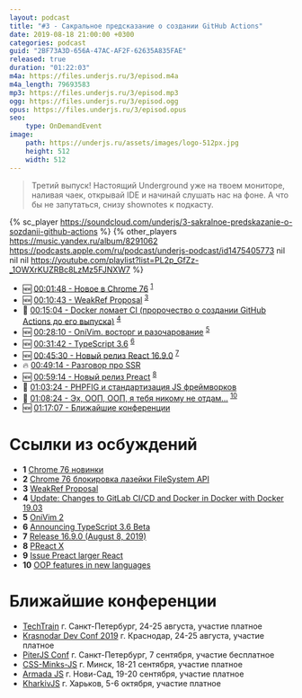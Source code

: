 ```yaml
---
layout: podcast
title: "#3 - Сакральное предсказание о создании GitHub Actions"
date: 2019-08-18 21:00:00 +0300
categories: podcast
guid: "2BF73A3D-656A-47AC-AF2F-62635A835FAE"
released: true
duration: "01:22:03"
m4a: https://files.underjs.ru/3/episod.m4a
m4a_length: 79693583
mp3: https://files.underjs.ru/3/episod.mp3
ogg: https://files.underjs.ru/3/episod.ogg
opus: https://files.underjs.ru/3/episod.opus
seo:
    type: OnDemandEvent
image:
    path: https://underjs.ru/assets/images/logo-512px.jpg
    height: 512
    width: 512
---
```


> Третий выпуск! Настоящий Underground уже на твоем мониторе, наливая чаек, открывай IDE и начинай слушать нас на фоне. А что бы не запутаться, снизу shownotes к подкасту.

{% sc_player https://soundcloud.com/underjs/3-sakralnoe-predskazanie-o-sozdanii-github-actions %}
{% other_players https://music.yandex.ru/album/8291062 https://podcasts.apple.com/ru/podcast/underjs-podcast/id1475405773 nil nil nil https://youtube.com/playlist?list=PL2p_GfZz-_1OWXrKUZRBc8LzMz5FJNXW7 %}

- 🆕 [00:01:48 - Новое в Chrome 76](#) <sup>[1](#note1)</sup>
- 🆕 [00:10:43 - WeakRef Proposal](#) <sup>[3](#note3)</sup>
- 🤔 [00:15:04 - Docker ломает CI (пророчество о создании GitHub Actions до его выпуска)](#) <sup>[4](#note4)</sup>
- 🆕 [00:28:10 - OniVim. восторг и разочарование](#) <sup>[5](#note5)</sup>
- 🆕 [00:31:42 - TypeScript 3.6](#) <sup>[6](#note6)</sup>
- 🆕 [00:45:30 - Новый релиз React 16.9.0](#) <sup>[7](#note7)</sup>
- 🔥 [00:49:14 - Разговор про SSR](#)
- 🆕 [00:59:14 - Новый релиз Preact](#) <sup>[8](#note8)</sup>
- 🤔 [01:03:24 - PHPFIG и стандартизация JS фреймворков](#)
- 🤔 [01:08:24 - Эх, ООП, ООП, я тебя никому не отдам...](#) <sup>[10](#note10)</sup>
- 🆕 [01:17:07 - Ближайшие конференции](#)

# Ссылки из осбуждений

- <b id="note1">1</b> [Chrome 76 новинки](https://www.opennet.ru/opennews/art.shtml?num=51090)
- <b id="note2">2</b> [Chrome 76 блокировка лазейки FileSystem API](http://www.opennet.ru/opennews/art.shtml?num=51122)
- <b id="note3">3</b> [WeakRef Proposal](https://github.com/tc39/proposal-weakrefs)
- <b id="note4">4</b> [Update: Changes to GitLab CI/CD and Docker in Docker with Docker 19.03](https://about.gitlab.com/2019/07/31/docker-in-docker-with-docker-19-dot-03/)
- <b id="note5">5</b> [OniVim 2](https://v2.onivim.io/)
- <b id="note6">6</b> [Announcing TypeScript 3.6 Beta](https://devblogs.microsoft.com/typescript/announcing-typescript-3-6-beta/)
- <b id="note7">7</b> [Release 16.9.0 (August 8, 2019)](https://github.com/facebook/react/releases/tag/v16.9.0)
- <b id="note8">8</b> [PReact X](https://github.com/preactjs/preact/releases)
- <b id="note9">9</b> [Issue Preact larger React](https://github.com/preactjs/preact/issues/1289)
- <b id="note10">10</b> [OOP features in new languages](https://news.ycombinator.com/item?id=20320752&utm_source=twitter.com&utm_medium=social&utm_campaign=uvlekatelnoe-obsuzhdenie-na-hacker-news&utm_content=31000962)

# Ближайшие конференции

- [TechTrain](https://techtrain.ru/) г. Санкт-Петербург, 24-25 августа, участие платное
- [Krasnodar Dev Conf 2019](https://krd.dev/events/14) г. Краснодар, 24-25 августа, участие платное
- [PiterJS Conf](https://conf.piterjs.org/) г. Санкт-Петербург, 7 сентября, участие бесплатное
- [CSS-Minks-JS](https://css-minsk-js.by/) г. Минск, 18-21 сентября, участие платное
- [Armada JS](https://www.armada-js.com/) г. Нови-Сад, 19-20 сентября, участие платное
- [KharkivJS](https://kharkivjs.org/) г. Харьков, 5-6 октября, участие платное
